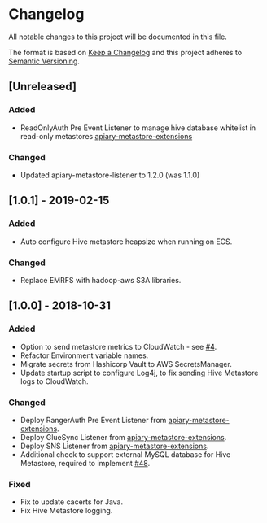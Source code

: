 # Changelog
All notable changes to this project will be documented in this file.

The format is based on [Keep a Changelog](http://keepachangelog.com/en/1.0.0/) and this project adheres to [Semantic Versioning](http://semver.org/spec/v2.0.0.html).
## [Unreleased]

### Added
- ReadOnlyAuth Pre Event Listener to manage hive database whitelist in read-only metastores [apiary-metastore-extensions](https://github.com/ExpediaInc/apiary-extensions/tree/master/apiary-metastore-auth)

### Changed
- Updated apiary-metastore-listener to 1.2.0 (was 1.1.0)

## [1.0.1] - 2019-02-15

### Added
- Auto configure Hive metastore heapsize when running on ECS.

### Changed
- Replace EMRFS with hadoop-aws S3A libraries.

## [1.0.0] - 2018-10-31

### Added
- Option to send metastore metrics to CloudWatch - see [#4](https://github.com/ExpediaInc/apiary-metastore-docker/issues/4).
- Refactor Environment variable names.
- Migrate secrets from Hashicorp Vault to AWS SecretsManager.
- Update startup script to configure Log4j, to fix sending Hive Metastore logs to CloudWatch.

### Changed
- Deploy RangerAuth Pre Event Listener from [apiary-metastore-extensions](https://github.com/ExpediaInc/apiary-extensions/tree/master/apiary-ranger-metastore-plugin).
- Deploy GlueSync Listener from [apiary-metastore-extensions](https://github.com/ExpediaInc/apiary-extensions/tree/master/apiary-gluesync-listener).
- Deploy SNS Listener from [apiary-metastore-extensions](https://github.com/ExpediaInc/apiary-extensions/tree/master/apiary-metastore-listener).
- Additional check to support external MySQL database for Hive Metastore, required to implement [#48](https://github.com/ExpediaInc/apiary-metastore/issues/48).

### Fixed
- Fix to update cacerts for Java.
- Fix Hive Metastore logging.
